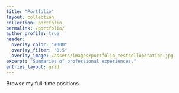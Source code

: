 ```yaml
---
title: "Portfolio"
layout: collection
collection: portfolio
permalink: /portfolio/
author_profile: true
header:
  overlay_color: "#000"
  overlay_filter: "0.5"
  overlay_image: /assets/images/portfolio_testcelloperation.jpg
excerpt: "Summaries of professional experiences."
entries_layout: grid
---
```


Browse my full-time positions.
